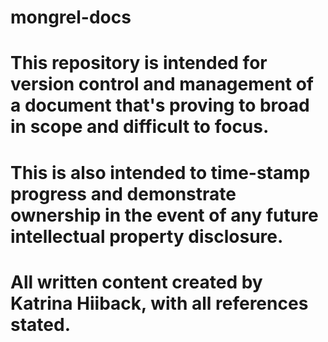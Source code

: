 # mongrel-docs
# This repository is intended for version control and management of a document that's proving to broad in scope and difficult to focus. 
# This is also intended to time-stamp progress and demonstrate ownership in the event of any future intellectual property disclosure.
# All written content created by Katrina Hiiback, with all references stated. 
